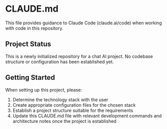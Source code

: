# CLAUDE.md

This file provides guidance to Claude Code (claude.ai/code) when working with code in this repository.

## Project Status

This is a newly initialized repository for a chat AI project. No codebase structure or configuration has been established yet.

## Getting Started

When setting up this project, please:

1. Determine the technology stack with the user
2. Create appropriate configuration files for the chosen stack
3. Establish a project structure suitable for the requirements
4. Update this CLAUDE.md file with relevant development commands and architecture notes once the project is established
